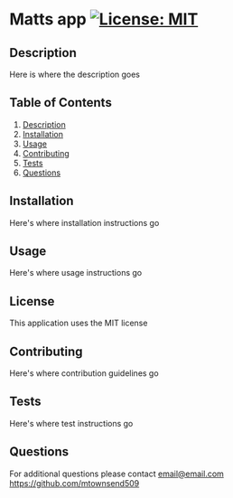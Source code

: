 # Matts app [![License: MIT](https://img.shields.io/badge/License-MIT-yellow.svg)](https://opensource.org/licenses/MIT)

## Description <a name="description"></a>
      
Here is where the description goes
                  
## Table of Contents

1. [Description](#description)
2. [Installation](#installation)
3. [Usage](#usage)
4. [Contributing](#contributing)
5. [Tests](#tests)
6. [Questions](#questions)

## Installation

Here's where installation instructions go
      
## Usage
      
Here's where usage instructions go
      
## License

This application uses the MIT license
      
## Contributing

Here's where contribution guidelines go
      
## Tests

Here's where test instructions go

## Questions

For additional questions please contact email@email.com
https://github.com/mtownsend509